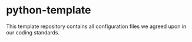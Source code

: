 # python-template
This template repository contains all configuration files we agreed upon in our coding standards.
